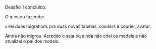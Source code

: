 Desafio 1 concluído.

O q estou fazendo:

criei duas migrations pra duas novas tabelas: couriers e courier_avatar.

Ainda não migrou. Acredito q seja pq ainda não criei os models e não atualizei
o pai dos models.
